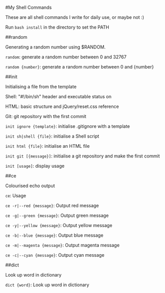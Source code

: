 #My Shell Commands

These are all shell commands I write for daily use, or maybe not :)

Run `bash install` in the directory to set the PATH

##random

Generating a random number using $RANDOM.

`random`: generate a random number between 0 and 32767

`random {number}`: generate a random number between 0 and {number}

##init

Initialising a file from the template

Shell: "#!/bin/sh" header and executable status on

HTML: basic structure and jQuery/reset.css reference

Git: git repository with the first commit

`init ignore {template}`: initialise .gitignore with a template

`init sh|shell {file}`: initialise a Shell script

`init html {file}`: initialise an HTML file

`init git [{message}]`: initialise a git repository and make the first commit

`init [usage]`: display usage

##ce

Colourised echo output

`ce`: Usage

`ce -r|--red {message}`: Output red message

`ce -g|--green {message}`: Output green message

`ce -y|--yellow {message}`: Output yellow message

`ce -b|--blue {message}`: Output blue message

`ce -m|--magenta {message}`: Output magenta message

`ce -c|--cyan {message}`: Output cyan message

##dict

Look up word in dictionary

`dict {word}`: Look up word in dictionary
